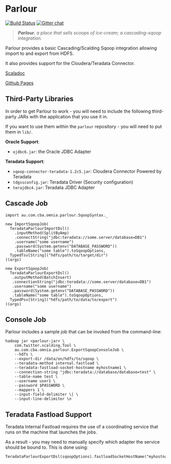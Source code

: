 Parlour
=======

[![Build Status](https://travis-ci.org/CommBank/parlour.svg?branch=master)](https://travis-ci.org/CommBank/parlour)
[![Gitter chat](https://badges.gitter.im/CommBank.png)](https://gitter.im/CommBank)

> ***Parlour.*** *a place that sells scoops of ice-cream; a cascading-sqoop integration.*

Parlour provides a basic Cascading/Scalding Sqoop integration allowing import to and export from HDFS.

It also provides support for the Cloudera/Teradata Connector.

[Scaladoc](https://commbank.github.io/parlour/latest/api/index.html)

[Github Pages](http://commbank.github.io/parlour/)

Third-Party Libraries
---------------------

In order to get Parlour to work - you will need to include the following third-party JARs with the application that you use it in.

If you want to use them within the `parlour` repository - you will need to put them in `lib/`.

**Oracle Support**:

- `ojdbc6.jar`: the Oracle JDBC Adapter

**Teradata Support**:

- `sqoop-connector-teradata-1.2c5.jar`: Cloudera Connector Powered by Teradata
- `tdgssconfig.jar`: Teradata Driver (Security configuration)
- `terajdbc4.jar`: Teradata JDBC Adapter


Cascade Job
-----------

    import au.com.cba.omnia.parlour.SqoopSyntax._

    new ImportSqoopJob(
      TeradataParlourImportDsl()
        .inputMethod(SplitByAmp)
        .connectString("jdbc:teradata://some.server/database=DB1")
        .username("some username")
        .password(System.getenv("DATABASE_PASSWORD"))
        .tableName("some table").toSqoopOptions,
      TypedTsv[String]("hdfs/path/to/target/dir")
    )(args)

    new ExportSqoopJob(
      TeradataParlourExportDsl()
       .outputMethod(BatchInsert)
       .connectionString("jdbc:teradata://some.server/database=DB1")
       .username("some username")
       .password(System.getenv("DATABASE_PASSWORD"))
       .tableName("some table").toSqoopOptions,
      TypedPsv[String]("hdfs/path/to/data/to/export")
    )(args)


Console Job
-----------

Parlour includes a sample job that can be invoked from the command-line:

    hadoop jar <parlour-jar> \
        com.twitter.scalding.Tool \
        au.com.cba.omnia.parlour.ExportSqoopConsoleJob \
        --hdfs \
        --export-dir /data/on/hdfs/to/sqoop \
        --teradata-method internal.fastload \
        --teradata-fastload-socket-hostname myhostname1 \
        --connection-string "jdbc:teradata://database/database=test" \
        --table-name test \
        --username user1 \
        --password $PASSWORD \
        --mappers 1 \
        --input-field-delimiter \| \
        --input-line-delimiter \n


Teradata Fastload Support
-------------------------

Teradata Internal Fastload requires the use of a coordinating service that runs on the machine that launches the jobs.

As a result - you may need to manually specify which  adapter the service should be bound to.
This is done using:
 
    TeradataParlourExportDsl(sqoopOptions).fastloadSocketHostName("myhostname")

